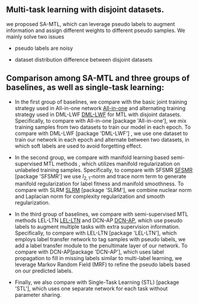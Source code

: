 ## Multi-task learning with disjoint datasets.
we proposed SA-MTL, which can leverage pseudo labels to augment information and  assign different weights to different pseudo samples. We mainly solve two issues
* pseudo labels are noisy

* dataset distribution difference between disjoint datasets



## Comparison among SA-MTL and three groups of baselines, as well as single-task learning:
* In the first group of baselines, we compare with the basic joint training strategy used in All-in-one network [All-in-one]  and alternating training strategy used in DML-LWF [DML-LWF]  for MTL with disjoint datasets.  Specifically, to compare with All-in-one [package 'All-in-one'], we mix training samples from two datasets to train our model in each epoch. To compare with DML-LWF [package 'DML-LWF'] , we use one dataset to train our network in each epoch and alternate between two datasets, in which soft labels are used to avoid forgetting effect. 

* In the second group, we compare with manifold learning based semi-supervised MTL methods , which utilizes manifold regularization on unlabeled training samples. Specifically, to compare with SFSMR [SFSMR] [package 'SFSMR'] we use $l_{2,1}$-norm and trace norm term to generate manifold regularization for label fitness and manifold smoothness. To compare with SLRM [SLRM] [package 'SLRM'], we combine nuclear norm and Laplacian norm for complexity regularization and smooth regularization. 

* In the third group of baselines, we compare with semi-supervised MTL methods LEL-LTN [LEL-LTN] and DCN-AP [DCN-AP], which use pseudo labels to augment multiple tasks with extra supervision information. 
Specifically, to compare with LEL-LTN [package 'LEL-LTN'], which employs label transfer network to tag samples with pseudo labels, we add a label transfer module to the penultimate layer of our network. To compare with DCN-AP[package 'DCN-AP'], which uses label propagation to fill in missing labels similar to multi-label learning, we leverage Markov Random Field (MRF) to refine the pseudo labels based on our predicted labels. 

* Finally, we also compare with Single-Task Learning (STL) [package 'STL'], which uses one separate network for each task without parameter sharing.


[All-in-one]: https://arxiv.org/pdf/1802.04962.pdf
[DML-LWF]: https://ieeexplore.ieee.org/stamp/stamp.jsp?tp=&arnumber=8107520&tag=1
[SFSMR]: http://de.arxiv.org/pdf/1411.6232
[SLRM]: https://arxiv.org/pdf/1802.09913.pdf
[LEL-LTN]: https://arxiv.org/pdf/1802.09913.pdf
[DCN-AP]: https://arxiv.org/pdf/1609.06426.pdf





